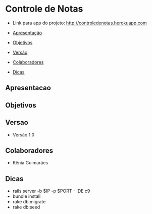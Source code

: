 # Controle de Notas

- Link para app do projeto: http://controledenotas.herokuapp.com

 - [Apresentação](#apresentacao)
 - [Objetivos](#objetivos)
 - [Versão](#versao)
 - [Colaboradores](#colaboradores)
 - [Dicas](#dicas)
 
## Apresentacao 


## Objetivos


## Versao
- Versão 1.0

## Colaboradores 
 - Kênia Guimarães

## Dicas
 - rails server -b $IP -p $PORT  - IDE c9
 - bundle install
 - rake db:migrate
 - rake db:seed


